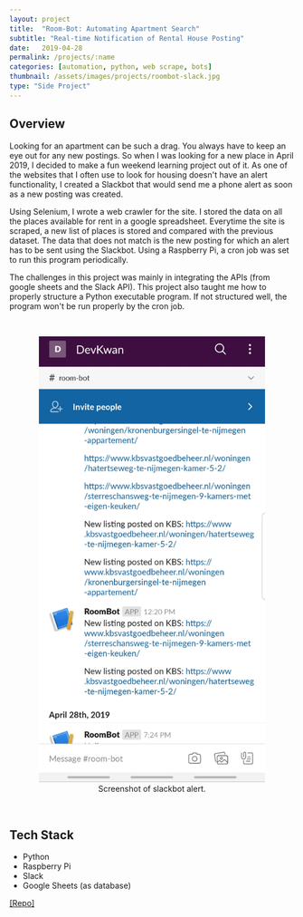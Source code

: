```yaml
---
layout: project
title:  "Room-Bot: Automating Apartment Search"
subtitle: "Real-time Notification of Rental House Posting"
date:   2019-04-28
permalink: /projects/:name
categories: [automation, python, web scrape, bots]
thumbnail: /assets/images/projects/roombot-slack.jpg
type: "Side Project"
---
```


## Overview

Looking for an apartment can be such a drag. You always have to keep an eye out for any new postings. So when I was looking for a new place in April 2019, I decided to make a fun weekend learning project out of it. As one of the websites that I often use to look for housing doesn't have an alert functionality, I created a Slackbot that would send me a phone alert as soon as a new posting was created.

Using Selenium, I wrote a web crawler for the site. I stored the data on all the places available for rent in a google spreadsheet. Everytime the site is scraped, a new list of places is stored and compared with the previous dataset. The data that does not match is the new posting for which an alert has to be sent using the Slackbot. Using a Raspberry Pi, a cron job was set to run this program periodically.

The challenges in this project was mainly in integrating the APIs (from google sheets and the Slack API). This project also taught me how to properly structure a Python executable program. If not structured well, the program won't be run properly by the cron job.

<br/>
<p align="center">
<img src="/assets/images/projects/roombot-slack.jpg" alt="Screenshot of Room-bot on Slack" title="Screenshot of Room-bot on Slack" width="400px" />
<br/>
Screenshot of slackbot alert.
</p>

<br/>

## Tech Stack
 - Python
 - Raspberry Pi
 - Slack
 - Google Sheets (as database)

<a href="https://github.com/kwansupp/room-bot" target="_blank">[Repo]</a>